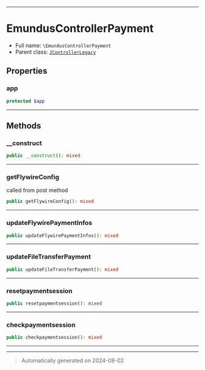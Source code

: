 ***

# EmundusControllerPayment





* Full name: `\EmundusControllerPayment`
* Parent class: [`JControllerLegacy`](./JControllerLegacy.md)



## Properties


### app



```php
protected $app
```






***

## Methods


### __construct



```php
public __construct(): mixed
```












***

### getFlywireConfig

called from post method

```php
public getFlywireConfig(): mixed
```












***

### updateFlywirePaymentInfos



```php
public updateFlywirePaymentInfos(): mixed
```












***

### updateFileTransferPayment



```php
public updateFileTransferPayment(): mixed
```












***

### resetpaymentsession



```php
public resetpaymentsession(): mixed
```












***

### checkpaymentsession



```php
public checkpaymentsession(): mixed
```












***


***
> Automatically generated on 2024-08-02
